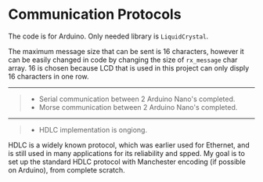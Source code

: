 # Communication Protocols

The code is for Arduino. Only needed library is `LiquidCrystal`.

The maximum message size that can be sent is 16 characters, however it can be easily changed in code by changing the size of `rx_message` char array. 16 is chosen because LCD that is used in this project can only disply 16 characters in one row.

---
> * Serial communication between 2 Arduino Nano's completed.
> * Morse communication between 2 Arduino Nano's completed.
---
> * HDLC implementation is ongiong.

HDLC is a widely known protocol, which was earlier used for Ethernet, and is still used in many applications for its reliability and spped. My goal is to set up the standard HDLC protocol with Manchester encoding (if possible on Arduino), from complete scratch.

